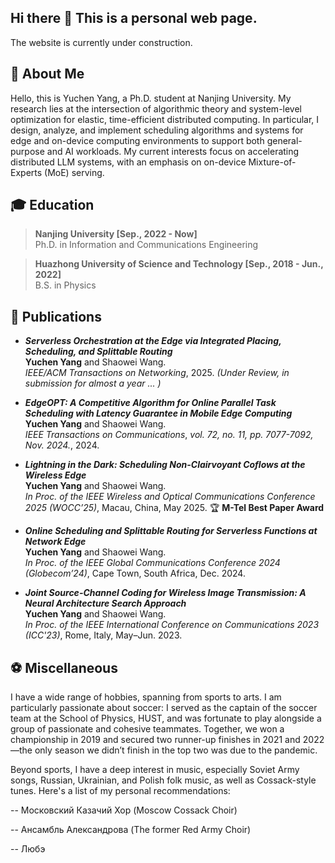 ## Hi there 👋 This is a personal web page.

The website is currently under construction.

## 🦖 About Me

Hello, this is Yuchen Yang, a Ph.D. student at Nanjing University. 
My research lies at the intersection of algorithmic theory and system-level optimization for elastic, time-efficient distributed computing. 
In particular, I design, analyze, and implement scheduling algorithms and systems for edge and on-device computing environments to support both general-purpose and AI workloads. 
My current interests focus on accelerating distributed LLM systems, with an emphasis on on-device Mixture-of-Experts (MoE) serving.


## 🎓 Education

> **Nanjing University   [Sep., 2022 - Now]**  
  Ph.D. in Information and Communications Engineering  

> **Huazhong University of Science and Technology   [Sep., 2018 - Jun., 2022]**  
  B.S. in Physics  


## 📜 Publications  

- **_Serverless Orchestration at the Edge via Integrated Placing, Scheduling, and Splittable Routing_**  
  **Yuchen Yang** and Shaowei Wang.  
  *IEEE/ACM Transactions on Networking*, 2025. *(Under Review, in submission for almost a year ... )*

- **_EdgeOPT: A Competitive Algorithm for Online Parallel Task Scheduling with Latency Guarantee in Mobile Edge Computing_**  
  **Yuchen Yang** and Shaowei Wang.  
  *IEEE Transactions on Communications*, *vol. 72, no. 11, pp. 7077-7092, Nov. 2024.*, 2024.

- **_Lightning in the Dark: Scheduling Non-Clairvoyant Coflows at the Wireless Edge_**  
  **Yuchen Yang** and Shaowei Wang.  
  *In Proc. of the IEEE Wireless and Optical Communications Conference 2025 (WOCC’25)*, Macau, China, May 2025.
  🏆 **M-Tel Best Paper Award**

- **_Online Scheduling and Splittable Routing for Serverless Functions at Network Edge_**  
  **Yuchen Yang** and Shaowei Wang.  
  *In Proc. of the IEEE Global Communications Conference 2024 (Globecom’24)*, Cape Town, South Africa, Dec. 2024.

- **_Joint Source-Channel Coding for Wireless Image Transmission: A Neural Architecture Search Approach_**  
  **Yuchen Yang** and Shaowei Wang.  
  *In Proc. of the IEEE International Conference on Communications 2023 (ICC'23)*, Rome, Italy, May–Jun. 2023.


## ⚽ Miscellaneous
I have a wide range of hobbies, spanning from sports to arts. 
I am particularly passionate about soccer: I served as the captain of the soccer team at the School of Physics, HUST, and was fortunate to play alongside a group of passionate and cohesive teammates. 
Together, we won a championship in 2019 and secured two runner-up finishes in 2021 and 2022—the only season we didn’t finish in the top two was due to the pandemic.

Beyond sports, I have a deep interest in music, especially Soviet Army songs, Russian, Ukrainian, and Polish folk music, as well as Cossack-style tunes.
Here's a list of my personal recommendations:

-- Московский Казачий Хор (Moscow Cossack Choir)

-- Ансамбль Александрова (The former Red Army Choir)

-- Любэ





<!--
**npnothard/npnothard** is a ✨ _special_ ✨ repository because its `README.md` (this file) appears on your GitHub profile.

Here are some ideas to get you started:

- 🔭 I’m currently working on ...
- 🌱 I’m currently learning ...
- 👯 I’m looking to collaborate on ...
- 🤔 I’m looking for help with ...
- 💬 Ask me about ...
- 📫 How to reach me: ...
- 😄 Pronouns: ...
- ⚡ Fun fact: ...
-->
